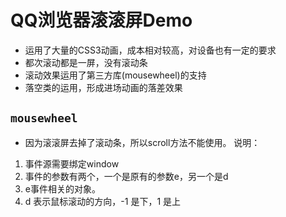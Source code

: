 # QQ浏览器滚滚屏Demo
* 运用了大量的CSS3动画，成本相对较高，对设备也有一定的要求
* 都次滚动都是一屏，没有滚动条
* 滚动效果运用了第三方库(mousewheel)的支持
* 落空类的运用，形成进场动画的落差效果
## ``mousewheel``
* 因为滚滚屏去掉了滚动条，所以scroll方法不能使用。
说明：
1.	事件源需要绑定window
2.	事件的参数有两个，一个是原有的参数e，另一个是d
3.	e事件相关的对象。
4.	d 表示鼠标滚动的方向，-1 是下，1 是上
